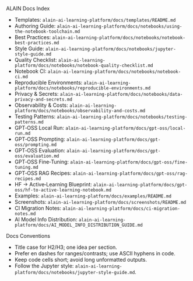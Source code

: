 ALAIN Docs Index

- Templates: `alain-ai-learning-platform/docs/templates/README.md`
- Authoring Guide: `alain-ai-learning-platform/docs/notebooks/using-the-notebook-toolchain.md`
- Best Practices: `alain-ai-learning-platform/docs/notebooks/notebook-best-practices.md`
- Style Guide: `alain-ai-learning-platform/docs/notebooks/jupyter-style-guide.md`
- Quality Checklist: `alain-ai-learning-platform/docs/notebooks/notebook-quality-checklist.md`
- Notebook CI: `alain-ai-learning-platform/docs/notebooks/notebook-ci.md`
- Reproducible Environments: `alain-ai-learning-platform/docs/notebooks/reproducible-environments.md`
- Privacy & Secrets: `alain-ai-learning-platform/docs/notebooks/data-privacy-and-secrets.md`
- Observability & Costs: `alain-ai-learning-platform/docs/notebooks/observability-and-costs.md`
- Testing Patterns: `alain-ai-learning-platform/docs/notebooks/testing-patterns.md`
- GPT‑OSS Local Run: `alain-ai-learning-platform/docs/gpt-oss/local-run.md`
- GPT‑OSS Prompting: `alain-ai-learning-platform/docs/gpt-oss/prompting.md`
- GPT‑OSS Evaluation: `alain-ai-learning-platform/docs/gpt-oss/evaluation.md`
- GPT‑OSS Fine‑Tuning: `alain-ai-learning-platform/docs/gpt-oss/fine-tuning.md`
- GPT‑OSS RAG Recipes: `alain-ai-learning-platform/docs/gpt-oss/rag-recipes.md`
- HF → Active‑Learning Blueprint: `alain-ai-learning-platform/docs/gpt-oss/hf-to-active-learning-notebook.md`
- Examples: `alain-ai-learning-platform/docs/examples/README.md`
- Screenshots: `alain-ai-learning-platform/docs/screenshots/README.md`
- CI Migration Notes: `alain-ai-learning-platform/docs/ci-migration-notes.md`
 - AI Model Info Distribution: `alain-ai-learning-platform/docs/AI_MODEL_INFO_DISTRIBUTION_GUIDE.md`

Docs Conventions
- Title case for H2/H3; one idea per section.
- Prefer en dashes for ranges/contrasts; use ASCII hyphens in code.
- Keep code cells short; avoid long unformatted outputs.
- Follow the Jupyter style: `alain-ai-learning-platform/docs/notebooks/jupyter-style-guide.md`.
